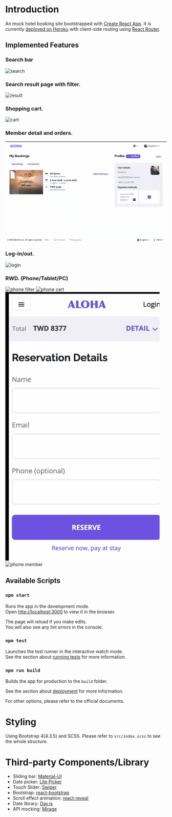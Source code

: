 # Introduction

An mock hotel booking site bootstrapped with [Create React App](https://github.com/facebook/create-react-app).
It is currently [deployed on Heroku](https://mock-hotel-booking.herokuapp.com) with client-side routing using [React Router](https://reactrouter.com/).

## Implemented Features

### Search bar
  ![search](https://raw.githubusercontent.com/solring/mock-hotel-booking/main/docs/aloha-home-search2.gif)
### Search result page with filter.
  ![result](https://raw.githubusercontent.com/solring/mock-hotel-booking/main/docs/aloha-search-filter.gif)
### Shopping cart.
  ![cart](https://raw.githubusercontent.com/solring/mock-hotel-booking/main/docs/aloha-cart.gif)
### Member detail and orders.
  ![member](https://raw.githubusercontent.com/solring/mock-hotel-booking/main/docs/aloha-member.gif)
### Log-in/out.
  ![login](https://raw.githubusercontent.com/solring/mock-hotel-booking/main/docs/aloha-login.gif)
### RWD. (Phone/Tablet/PC)
  ![phone filter](https://raw.githubusercontent.com/solring/mock-hotel-booking/main/docs/aloha-phone-filter.gif)
  ![phone cart](https://raw.githubusercontent.com/solring/mock-hotel-booking/main/docs/aloha-phone-cart.gif)
  ![phone order](https://raw.githubusercontent.com/solring/mock-hotel-booking/main/docs/aloha-phone-order.gif)
  ![phone member](https://raw.githubusercontent.com/solring/mock-hotel-booking/main/docs/aloha-phone-member.gif)

## Available Scripts

### `npm start`

Runs the app in the development mode.\
Open [http://localhost:3000](http://localhost:3000) to view it in the browser.

The page will reload if you make edits.\
You will also see any lint errors in the console.

### `npm test`

Launches the test runner in the interactive watch mode.\
See the section about [running tests](https://facebook.github.io/create-react-app/docs/running-tests) for more information.

### `npm run build`

Builds the app for production to the `build` folder.

See the section about [deployment](https://facebook.github.io/create-react-app/docs/deployment) for more information.

For other options, please refer to the official documents.


# Styling

Using Bootstrap 4(4.3.5) and SCSS. Please refer to `src/index.scss` to see the whole structure.

# Third-party Components/Library

- Sliding bar: [Material-UI](https://material-ui.com/components/slider/)
- Date picker: [Lite Picker](https://litepicker.com/)
- Touch Slider: [Swiper](https://swiperjs.com/)
- Bootstrap: [react-bootstrap](https://react-bootstrap.netlify.app/)
- Scroll effect animation: [react-reveal](https://www.react-reveal.com/)
- Date library: [Day.js](https://day.js.org/)
- API mocking: [Mirage](https://miragejs.com/)


